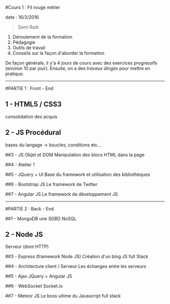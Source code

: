 #Cours 1 : Fil rouge métier

date : 16/3/2016

 > Sami Radi


1. Déroulement de la formation
2. Pédagogie
3. Outils de travail
4. Conseils sur la façon d'aborder la formation


De façon générale, il y'a 4 jours de cours avec des exercices progressifs (environ 10 par jour).
Ensuite, on a des _travaux dirigés_ pour mettre en pratique.


-----
#PARTIE 1 : Front - End


## 1 - HTML5 / CSS3

  consolidation des acquis

## 2 - JS Procédural
  bases du langage -> boucles, conditions etc...

##3 - JS Objet et DOM
  Manipulation des blocs HTML dans la page


##4 - Atelier 1

##5 - JQuery + UI
  Base du framework et utilisation des bibliothèques

##6 - Bootstrap JS
  Le framework de Twitter

##7 - Angular JS
  Le framework de développement JS

---------

#PARTIE 2 : Back - End

##1 - MongoDB
  une SGBD NoSQL

## 2 - Node JS
  Serveur (dont HTTP)

##3 - Express (framework Node JS)
  Création d'un blog JS full Stack

##4 - Architecture client / Serveur
  Les échanges entre les serveurs

##5 - Ajax
  JQuery + Angular JS

##6 - WebSocket
  Socket.io

##7 - Meteor JS
  Le boss ultime du Javascript full stack
